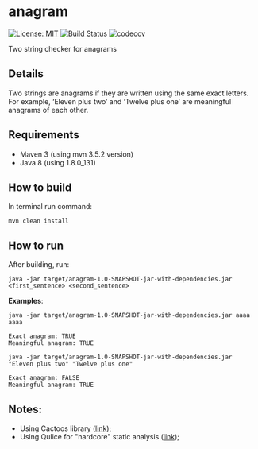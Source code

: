 # anagram

[![License: MIT](https://img.shields.io/badge/License-MIT-yellow.svg)](https://opensource.org/licenses/MIT)
[![Build Status](https://travis-ci.org/filfreire/anagram.svg?branch=master)](https://travis-ci.org/filfreire/anagram)
[![codecov](https://codecov.io/gh/filfreire/anagram/branch/master/graph/badge.svg)](https://codecov.io/gh/filfreire/anagram)

Two string checker for anagrams

## Details

Two strings are anagrams if they are written using the same exact letters. For example, ‘Eleven plus two’ and ‘Twelve plus one’ are meaningful anagrams of each other.

## Requirements

- Maven 3 (using mvn 3.5.2 version)
- Java 8  (using 1.8.0\_131)

## How to build

In terminal run command:
```
mvn clean install
```

## How to run

After building, run:

```
java -jar target/anagram-1.0-SNAPSHOT-jar-with-dependencies.jar <first_sentence> <second_sentence>
```

**Examples**:
```
java -jar target/anagram-1.0-SNAPSHOT-jar-with-dependencies.jar aaaa aaaa

Exact anagram: TRUE
Meaningful anagram: TRUE
```


```
java -jar target/anagram-1.0-SNAPSHOT-jar-with-dependencies.jar "Eleven plus two" "Twelve plus one"

Exact anagram: FALSE
Meaningful anagram: TRUE
```

## Notes:
- Using Cactoos library ([link](https://github.com/yegor256/cactoos));
- Using Qulice for "hardcore" static analysis ([link](http://www.qulice.com/));
